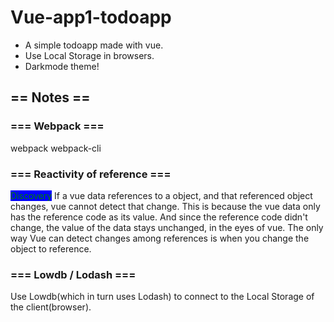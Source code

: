 # Vue-app1-todoapp
* A simple todoapp made with vue.
* Use Local Storage in browsers.
* Darkmode theme!

## == Notes == 

### === Webpack ===
webpack webpack-cli

### === Reactivity of reference ===
<span style="color:green; background-color:blue">Discovery</span> If a vue data references to a object, and that referenced object changes, vue cannot detect that change. This is because the vue data only has the reference code as its value. And since the reference code didn't change, the value of the data stays unchanged, in the eyes of vue. The only way Vue can detect changes among references is when you change the object to reference.

### === Lowdb / Lodash ===
Use Lowdb(which in turn uses Lodash) to connect to the Local Storage of the client(browser).
